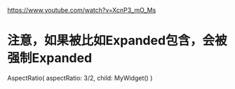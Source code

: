https://www.youtube.com/watch?v=XcnP3_mO_Ms

# 注意，如果被比如Expanded包含，会被强制Expanded

AspectRatio(
    aspectRatio: 3/2,
    child: MyWidget()
)